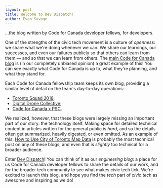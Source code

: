 ```yaml
---
layout: post
title: Welcome to Dev Dispatch!
author: Evan Savage
---
```


&hellip;the blog written by Code for Canada developer fellows, for developers.

One of the strengths of the civic tech movement is a culture of *openness*: we share what we're doing whenever we can.  We share our learnings, our successes, and even our failures publicly so that others can learn from them &mdash; and so that we can learn from others.  The [main Code for Canada blog](https://medium.com/code-for-canada) is (in our completely unbiased opinion) a great example of this!  You can see exactly what Code for Canada is up to, what they're planning, and what they stand for.

Each Code for Canada fellowship team keeps its own blog, providing a similar level of detail on the team's day-to-day operations:

- [Toronto Squad 2018](https://c4ctoronto2018.tumblr.com/);
- [Digital Drone Collective](http://digitaldronecollective.com/);
- [Code for Canada x PSC](https://code-for-canada.github.io/psc-updates/).

We realized, however, that these blogs were largely missing an important part of our story: the technology itself.  Making space for detailed technical content in articles written for the general public is *hard*, and so the details often get summarized, heavily digested, or even omitted.  As an example of this, [How to Use City of Toronto Map Data](https://c4ctoronto2018.tumblr.com/post/180322306391/how-to-use-city-of-toronto-map-data) is probably the most technical post on any of these blogs, and even that is *slightly* too technical for a broader audience.

Enter [Dev Dispatch](https://code-for-canada.github.io/dev-dispatch/)!  You can think of it as our *engineering blog*: a place for us Code for Canada developer fellows to share the details of our work, and for the broader tech community to see what makes civic tech tick.  We're excited to launch this blog, and hope you find the *tech* part of *civic tech* as awesome and inspiring as we do!
